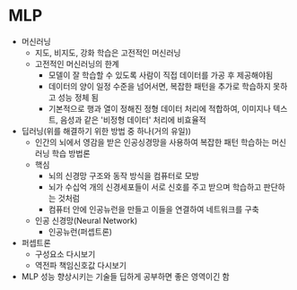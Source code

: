 # MLP
- 머신러닝
  - 지도, 비지도, 강화 학습은 고전적인 머신러닝
  - 고전적인 머신러닝의 한계
    - 모델이 잘 학습할 수 있도록 사람이 직접 데이터를 가공 후 제공해야됨
    - 데이터의 양이 일정 수준을 넘어서면, 복잡한 패턴을 추가로 학습하지 못하고 성능 정체 됨
    - 기본적으로 행과 열이 정해진 정형 데이터 처리에 적합하여, 이미지나 텍스트, 음성과 같은 '비정형 데이터' 처리에 비효율적
- 딥러닝(위를 해결하기 위한 방법 중 하나(거의 유일))
  - 인간의 뇌에서 영감을 받은 인공싱경망을 사용하여 복잡한 패턴 학습하는 머신러닝 학습 방법론
  - 핵심
    - 뇌의 신경망 구조와 동작 방식을 컴퓨터로 모방
    - 뇌가 수십억 개의 신경세포들이 서로 신호를 주고 받으며 학습하고 판단하는 것처럼
    - 컴퓨터 안에 인공뉴런을 만들고 이들을 연결하여 네트워크를 구축
  - 인공 신경망(Neural Network)
    - 인공뉴런(퍼셉트론)
- 퍼셉트론
  - 구성요소 다시보기
  - 역전파 책임신호값 다시보기
- MLP 성능 향상시키는 기술들 딥하게 공부하면 좋은 영역이긴 함
